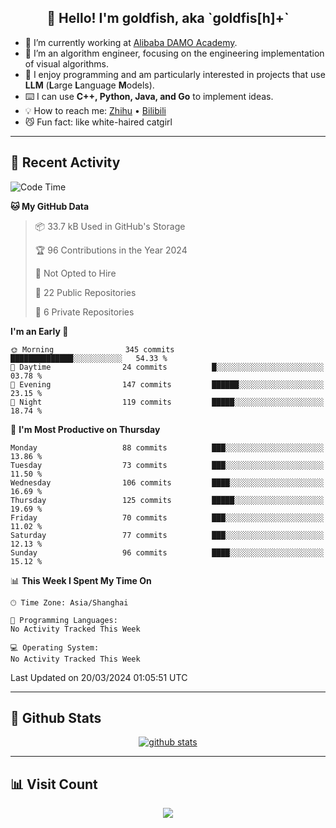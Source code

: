 
<h2 align="center">👋 Hello! I'm goldfish, aka `goldfis[h]+`</h2>

- 📍 I’m currently working at [Alibaba DAMO Academy](https://damo.alibaba.com/).  
- 🌱 I’m an algorithm engineer, focusing on the engineering implementation of visual algorithms.  
- 💬 I enjoy programming and am particularly interested in projects that use **LLM** (**L**arge **L**anguage **M**odels).   
- ⌨️ I can use **C++, Python, Java, and Go** to implement ideas.  
- 💡 How to reach me: [Zhihu](https://www.zhihu.com/people/goldfishh) • [Bilibili](https://space.bilibili.com/11349246)  
- 😼 Fun fact: like white-haired catgirl  

-------

## 🔧 Recent Activity

<!--START_SECTION:waka-->
![Code Time](http://img.shields.io/badge/Code%20Time-85%20hrs%2024%20mins-blue)

**🐱 My GitHub Data** 

> 📦 33.7 kB Used in GitHub's Storage 
 > 
> 🏆 96 Contributions in the Year 2024
 > 
> 🚫 Not Opted to Hire
 > 
> 📜 22 Public Repositories 
 > 
> 🔑 6 Private Repositories 
 > 
**I'm an Early 🐤** 

```text
🌞 Morning                345 commits         ██████████████░░░░░░░░░░░   54.33 % 
🌆 Daytime                24 commits          █░░░░░░░░░░░░░░░░░░░░░░░░   03.78 % 
🌃 Evening                147 commits         ██████░░░░░░░░░░░░░░░░░░░   23.15 % 
🌙 Night                  119 commits         █████░░░░░░░░░░░░░░░░░░░░   18.74 % 
```
📅 **I'm Most Productive on Thursday** 

```text
Monday                   88 commits          ███░░░░░░░░░░░░░░░░░░░░░░   13.86 % 
Tuesday                  73 commits          ███░░░░░░░░░░░░░░░░░░░░░░   11.50 % 
Wednesday                106 commits         ████░░░░░░░░░░░░░░░░░░░░░   16.69 % 
Thursday                 125 commits         █████░░░░░░░░░░░░░░░░░░░░   19.69 % 
Friday                   70 commits          ███░░░░░░░░░░░░░░░░░░░░░░   11.02 % 
Saturday                 77 commits          ███░░░░░░░░░░░░░░░░░░░░░░   12.13 % 
Sunday                   96 commits          ████░░░░░░░░░░░░░░░░░░░░░   15.12 % 
```


📊 **This Week I Spent My Time On** 

```text
🕑︎ Time Zone: Asia/Shanghai

💬 Programming Languages: 
No Activity Tracked This Week

💻 Operating System: 
No Activity Tracked This Week
```


 Last Updated on 20/03/2024 01:05:51 UTC
<!--END_SECTION:waka-->

-------

## 📆 Github Stats

<p align="center">
    <a href="https://github.com/anuraghazra/github-readme-stats">
      <img src="https://github-readme-stats.vercel.app/api?username=goldfishh&show_icons=true&theme=dracula" alt="github stats" />
    </a>
</p>

-------

## 📊 Visit Count

<p align="center">
  <a href="https://count.getloli.com/"><img src="https://count.getloli.com/get/@:goldfishh?theme=rule34"></a>
</p>
